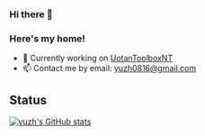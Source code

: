 ### Hi there 👋

### Here's my home!

- 🔭 Currently working on [UotanToolboxNT](https://github.com/Uotan-Dev/UotanToolboxNT)
- 📫 Contact me by email: yuzh0816@gmail.com

## Status

[![yuzh's GitHub stats](https://github-readme-stats.vercel.app/api?username=yuzh0816&show_icons=true)](https://github.com/yuzh0816/)

